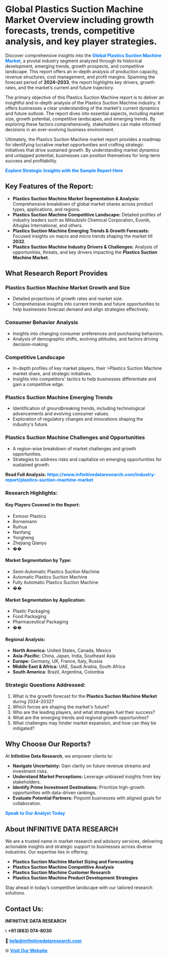 <h1>Global Plastics Suction Machine Market Overview including growth forecasts, trends, competitive analysis, and key player strategies.</h1>
<p>
Discover comprehensive insights into the 
<a href="https://www.infinitivedataresearch.com/industry-report/plastics-suction-machine-market" rel="dofollow" style="color: #007BFF; text-decoration: none;"><strong>Global Plastics Suction Machine Market</strong></a>, a pivotal industry segment analyzed through its historical development, emerging trends, growth prospects, and competitive landscape. This report offers an in-depth analysis of production capacity, revenue structures, cost management, and profit margins. Spanning the forecast period of <strong>2024–2033</strong>, the report highlights key drivers, growth rates, and the market’s current and future trajectory.
</p>
<p>
The primary objective of this Plastics Suction Machine report is to deliver an insightful and in-depth analysis of the Plastics Suction Machine industry. It offers businesses a clear understanding of the market's current dynamics and future outlook. The report dives into essential aspects, including market size, growth potential, competitive landscapes, and emerging trends. By exploring these factors comprehensively, stakeholders can make informed decisions in an ever-evolving business environment.
</p>
<p>
Ultimately, the Plastics Suction Machine market report provides a roadmap for identifying lucrative market opportunities and crafting strategic initiatives that drive sustained growth. By understanding market dynamics and untapped potential, businesses can position themselves for long-term success and profitability.
</p>
<p>
<a href="https://www.infinitivedataresearch.com/request-sample/reportId=107961" style="color: #007BFF; text-decoration: none;"><strong>Explore Strategic Insights with the Sample Report Here</strong></a>
</p>

<h2>Key Features of the Report:</h2>
<ul>
<li><strong>Plastics Suction Machine Market Segmentation & Analysis:</strong> Comprehensive breakdown of global market shares across product types, applications, and regions.</li>
<li><strong>Plastics Suction Machine Competitive Landscape:</strong> Detailed profiles of industry leaders such as Mitsubishi Chemical Corporation, Evonik, Altuglas International, and others.</li>
<li><strong>Plastics Suction Machine Emerging Trends & Growth Forecasts:</strong> Focused insights on macro and micro trends shaping the market till <strong>2032</strong>.</li>
<li><strong>Plastics Suction Machine Industry Drivers & Challenges:</strong> Analysis of opportunities, threats, and key drivers impacting the <strong>Plastics Suction Machine Market</strong>.</li>
</ul>

<h2>What Research Report Provides</h2>
<h3>Plastics Suction Machine Market Growth and Size</h3>
<ul>
<li>Detailed projections of growth rates and market size.</li>
<li>Comprehensive insights into current trends and future opportunities to help businesses forecast demand and align strategies effectively.</li>
</ul>

<h3>Consumer Behavior Analysis</h3>
<ul>
<li>Insights into changing consumer preferences and purchasing behaviors.</li>
<li>Analysis of demographic shifts, evolving attitudes, and factors driving decision-making.</li>
</ul>

<h3>Competitive Landscape</h3>
<ul>
<li>In-depth profiles of key market players, their >Plastics Suction Machine market share, and strategic initiatives.</li>
<li>Insights into competitors' tactics to help businesses differentiate and gain a competitive edge.</li>
</ul>

<h3>Plastics Suction Machine Emerging Trends</h3>
<ul>
<li>Identification of groundbreaking trends, including technological advancements and evolving consumer values.</li>
<li>Exploration of regulatory changes and innovations shaping the industry's future.</li>
</ul>

<h3>Plastics Suction Machine Challenges and Opportunities</h3>
<ul>
<li>A region-wise breakdown of market challenges and growth opportunities.</li>
<li>Strategies to address risks and capitalize on emerging opportunities for sustained growth.</li>
</ul>
<p><strong>Read Full Analysis:</strong> <a href="https://www.infinitivedataresearch.com/industry-report/plastics-suction-machine-market" rel="dofollow" style="color: #007BFF; text-decoration: none;"><strong>https://www.infinitivedataresearch.com/industry-report/plastics-suction-machine-market</strong></a></p>
<h3>Research Highlights:</h3>
<h4>Key Players Covered in the Report:</h4>
<ul><li>Exmoor Plastics</li><li>Bornemann</li><li>Ruihua</li><li>Nanfang</li><li>Yongheng</li><li>Zhejiang Qianyu</li><li>��</li></ul>
<h4>Market Segmentation by Type:</h4>
<ul><li>Semi-Automatic Plastics Suction Machine</li><li>Automatic Plastics Suction Machine</li><li>Fully Automatic Plastics Suction Machine</li><li>��</li></ul>
<h4>Market Segmentation by Application:</h4>
<ul><li>Plastic Packaging</li><li>Food Packaging</li><li>Pharmaceutical Packaging</li><li>��</li></ul>

<h4>Regional Analysis:</h4>
<ul>
<li><strong>North America:</strong> United States, Canada, Mexico</li>
<li><strong>Asia-Pacific:</strong> China, Japan, India, Southeast Asia</li>
<li><strong>Europe:</strong> Germany, UK, France, Italy, Russia</li>
<li><strong>Middle East & Africa:</strong> UAE, Saudi Arabia, South Africa</li>
<li><strong>South America:</strong> Brazil, Argentina, Colombia</li>
</ul>

<h3>Strategic Questions Addressed:</h3>
<ol>
<li>What is the growth forecast for the <strong>Plastics Suction Machine Market</strong> during 2024–2032?</li>
<li>Which forces are shaping the market's future?</li>
<li>Who are the leading players, and what strategies fuel their success?</li>
<li>What are the emerging trends and regional growth opportunities?</li>
<li>What challenges may hinder market expansion, and how can they be mitigated?</li>
</ol>

<h2>Why Choose Our Reports?</h2>
<p>At <strong>Infinitive Data Research</strong>, we empower clients to:</p>
<ul>
<li><strong>Navigate Uncertainty:</strong> Gain clarity on future revenue streams and investment risks.</li>
<li><strong>Understand Market Perceptions:</strong> Leverage unbiased insights from key stakeholders.</li>
<li><strong>Identify Prime Investment Destinations:</strong> Prioritize high-growth opportunities with data-driven rankings.</li>
<li><strong>Evaluate Potential Partners:</strong> Pinpoint businesses with aligned goals for collaboration.</li>
</ul>
<p><a href="https://www.infinitivedataresearch.com/industry-report/plastics-suction-machine-market" rel="dofollow" style="color: #007BFF; text-decoration: none;"><strong>Speak to Our Analyst Today</strong></a></p>

<h2>About INFINITIVE DATA RESEARCH</h2>
<p>We are a trusted name in market research and advisory services, delivering actionable insights and strategic support to businesses across diverse industries. Our expertise lies in offering:</p>
<ul>
<li><strong>Plastics Suction Machine Market Sizing and Forecasting</strong></li>
<li><strong>Plastics Suction Machine Competitive Analysis</strong></li>
<li><strong>Plastics Suction Machine Customer Research</strong></li>
<li><strong>Plastics Suction Machine Product Development Strategies</strong></li>
</ul>
<p>Stay ahead in today’s competitive landscape with our tailored research solutions.</p>

<h2>Contact Us:</h2>
<p><strong>INFINITIVE DATA RESEARCH</strong></p>
<p>📞 <strong>+91 (883) 074-8030</strong></p>
<p>📧 <strong><a href="mailto:help@infinitivedataresearch.com" style="color: #007BFF;">help@infinitivedataresearch.com</a></strong></p>
<p>🌐 <strong><a href="https://www.infinitivedataresearch.com" rel="dofollow" style="color: #007BFF;">Visit Our Website</a></strong></p>